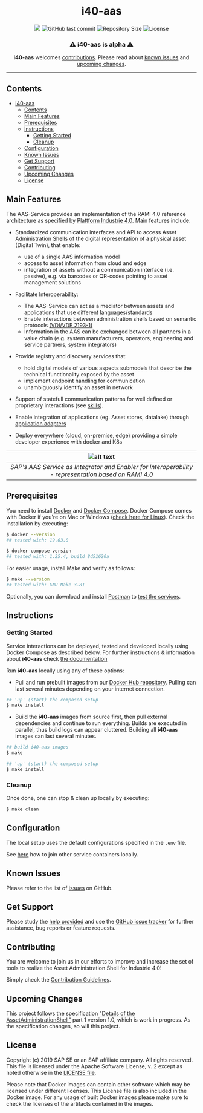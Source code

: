 <h1 align="center">
  i40-aas
</h1>

<div align="center">
    <a href="https://travis-ci.com/SAP/i40-aas" title="Build Status"><img src="https://travis-ci.com/SAP/i40-aas.svg?branch=master"></a>
    <img alt="GitHub last commit" src="https://img.shields.io/github/last-commit/SAP/i40-aas" />
    <img alt="Repository Size" src="https://img.shields.io/github/repo-size/SAP/i40-aas" />
    <img alt="License" src="https://img.shields.io/badge/License-Apache%202.0-green.svg" />
</div>

<div align="center">

  ### ⚠️ **i40-aas** is **alpha** ⚠️

</div>

<div align="center">

  **i40-aas** welcomes [contributions](#contributing). Please read about [known issues](#known-issues) and [upcoming changes](#upcoming-changes).

</div>

---

## Contents

- [i40-aas](#i40-aas)
  - [Contents](#contents)
  - [Main Features](#main-features)
  - [Prerequisites](#prerequisites)
  - [Instructions](#instructions)
    - [Getting Started](#getting-started)
    - [Cleanup](#cleanup)
  - [Configuration](#configuration)
  - [Known Issues](#known-issues)
  - [Get Support](#get-support)
  - [Contributing](#contributing)
  - [Upcoming Changes](#upcoming-changes)
  - [License](#license)

## Main Features

The AAS-Service provides an implementation of the RAMI 4.0 reference architecture as specified by [Plattform Industrie 4.0](https://www.plattform-i40.de/PI40/Redaktion/DE/Downloads/Publikation/Details-of-the-Asset-Administration-Shell-Part1.html). Main features include:

- Standardized communication interfaces and API to access Asset Administration Shells of the digital representation of a physical asset (Digital Twin), that enable:

  - use of a single AAS information model
  - access to asset information from cloud and edge
  - integration of assets without a communication interface (i.e. passive), e.g. via barcodes or QR-codes pointing to asset management solutions

- Facilitate Interoperability:

  - The AAS-Service can act as a mediator between assets and applications that use different languages/standards
  - Enable interactions between administration shells based on semantic protocols [(VDI/VDE 2193-1)](https://www.vdi.de/richtlinien/details/vdivde-2193-blatt-1-sprache-fuer-i40-komponenten-struktur-von-nachrichten)
  - Information in the AAS can be exchanged between all
    partners in a value chain (e.g. system manufacturers, operators, engineering and service partners, system integrators)

- Provide registry and discovery services that:

  - hold digital models of various aspects submodels that describe the technical functionality exposed by the asset
  - implement endpoint handling for communication
  - unambiguously identify an asset in network

- Support of statefull communication patterns for well defined or proprietary interactions (see [skills](https://github.com/SAP/i40-aas/blob/master/docs/markdown/onboarding-skill.md)).

- Enable integration of applications (eg. Asset stores, datalake) through [application adapters](https://github.com/SAP/i40-aas/blob/master/docs/markdown/adapter-registry.md)

- Deploy everywhere (cloud, on-premise, edge) providing a simple developer experience with docker and K8s

[ramisap]: docs/images/RAMI_SAP.png 'Based on RAMI 4.0'

|                                         ![alt text][ramisap]                                          |
| :---------------------------------------------------------------------------------------------------: |
| _SAP's AAS Service as Integrator and Enabler for Interoperability - representation based on RAMI 4.0_ |

## Prerequisites

You need to install [Docker](https://www.docker.com) and [Docker Compose](https://docs.docker.com/compose/). Docker Compose comes with Docker if you're on Mac or Windows ([check here for Linux](https://docs.docker.com/compose/install/)). Check the installation by executing:

```bash
$ docker --version
## tested with: 19.03.8

$ docker-compose version
## tested with: 1.25.4, build 8d51620a
```

For easier usage, install Make and verify as follows:

```bash
$ make --version
## tested with: GNU Make 3.81
```

Optionally, you can download and install [Postman](https://www.getpostman.com) to [test the services](docs/markdown/test.md).

## Instructions

### Getting Started

Service interactions can be deployed, tested and developed locally using Docker Compose as described below. For further instructions & information about **i40-aas** check [the documentation](docs/README.md)

Run **i40-aas** locally using any of these options:

- Pull and run prebuilt images from our [Docker Hub repository](https://hub.docker.com/orgs/sapi40/repositories). Pulling can last several minutes depending on your internet connection.

```bash
## 'up' (start) the composed setup
$ make install
```

- Build the **i40-aas** images from source first, then pull external dependencies and continue to run everything. Builds are executed in parallel, thus build logs can appear cluttered. Building all **i40-aas** images can last several minutes.

```bash
## build i40-aas images
$ make

## 'up' (start) the composed setup
$ make install
```

### Cleanup

Once done, one can stop & clean up locally by executing:

```bash
$ make clean
```

## Configuration

The local setup uses the default configurations specified in the `.env` file.

See [here](docs/markdown/join-containers.md) how to join other service containers locally.

## Known Issues

<!--- Please list all known issues, or bugs, here. Even if the project is provided "as-is" any known problems should be listed. --->

Please refer to the list of [issues](https://github.com/SAP/i40-aas/issues) on GitHub.

## Get Support

<!--- This section should contain details on how the outside user can obtain support, ask questions, or post a bug report on your project. If your project is provided "as-is", with no expected changes or support, you must state that here. --->

Please study the [help provided](docs/README.md) and use the [GitHub issue tracker](https://github.com/SAP/i40-aas/issues) for further assistance, bug reports or feature requests.

## Contributing

<!--- Details on how external developers can contribute to your code should be posted here. You can also link to a dedicated CONTRIBUTING.md file. See further details here. --->

You are welcome to join us in our efforts to improve and increase the set of tools to realize the Asset Administration Shell for Industrie 4.0!

Simply check the [Contribution Guidelines](CONTRIBUTING.md).

## Upcoming Changes

<!--- Details on any expected changes in later versions. If your project is released "as-is", or you know of no upcoming changes, this section can be omitted. --->

This project follows the specification ["Details of the AssetAdministrationShell"](https://www.plattform-i40.de/PI40/Redaktion/EN/Downloads/Publikation/2018-details-of-the-asset-administration-shell.html) part 1 version 1.0, which is work in progress. As the specification changes, so will this project.

## License

Copyright (c) 2019 SAP SE or an SAP affiliate company. All rights reserved. This file is licensed under the Apache Software License, v. 2 except as noted otherwise in the [LICENSE file](LICENSE).

Please note that Docker images can contain other software which may be licensed under different licenses. This License file is also included in the Docker image. For any usage of built Docker images please make sure to check the licenses of the artifacts contained in the images.
